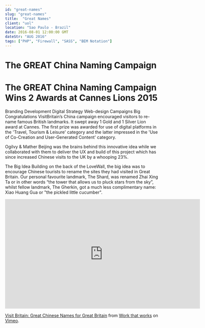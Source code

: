```yaml
---
id: "great-names"
slug: "great-names"
title:  "Great Names"
client: "uol"
location: "Sao Paulo - Brazil"
date: 2016-08-01 12:00:00 GMT
dateStr: "AUG 2016"
tags: ["PHP", "Firewall", "SASS", "BEM Notation"]
---
```


# The GREAT China Naming Campaign



# The GREAT China Naming Campaign Wins 2 Awards at Cannes Lions 2015
Branding  Development  Digital  Strategy  Web-design  Campaigns
Big Congratulations
VisitBritain’s China campaign encouraged visitors to re-name famous British landmarks. It swept away 1 Gold and 1 Silver Lion award at Cannes. The first prize was awarded for use of digital platforms in the 'Travel, Tourism & Leisure' category and the latter impressed in the 'Use of Co-Creation and User-Generated Content' category.

Ogilvy & Mather Beijing was the brains behind this innovative idea while we collaborated with them to deliver the UX and build of this project which has since increased Chinese visits to the UK by a whooping 23%.



The Big Idea
Building on the back of the LoveWall, the big idea was to encourage Chinese tourists to rename the sites they had visited in Great Britain. Our personal favourite landmark, The Shard, was renamed Zhai Xing Ta or in other words “the tower that allows us to pluck stars from the sky”, whilst fellow landmark, The Gherkin, got a much less complimentary name: Xiao Huang Gua or "the pickled little cucumber".





<iframe src="https://player.vimeo.com/video/128456211" width="640" height="360" frameborder="0" webkitallowfullscreen mozallowfullscreen allowfullscreen></iframe>
<p><a href="https://vimeo.com/128456211">Visit Britain: Great Chinese Names for Great Britain</a> from <a href="https://vimeo.com/ogilvydigital">Work that works</a> on <a href="https://vimeo.com">Vimeo</a>.</p>